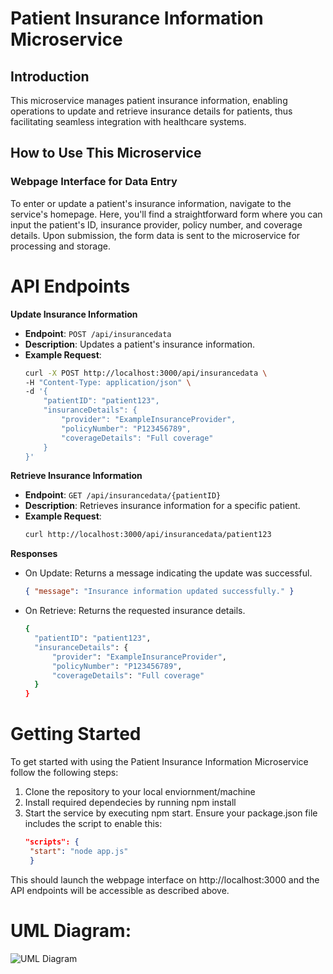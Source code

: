# Patient Insurance Information Microservice

## Introduction
This microservice manages patient insurance information, enabling operations to update and retrieve insurance details for patients, thus facilitating seamless integration with healthcare systems.

## How to Use This Microservice

### Webpage Interface for Data Entry
To enter or update a patient's insurance information, navigate to the service's homepage. Here, you'll find a straightforward form where you can input the patient's ID, insurance provider, policy number, and coverage details. Upon submission, the form data is sent to the microservice for processing and storage. 

# API Endpoints

**Update Insurance Information**

- **Endpoint**: `POST /api/insurancedata`
- **Description**: Updates a patient's insurance information.
- **Example Request**:
  ```bash
  curl -X POST http://localhost:3000/api/insurancedata \
  -H "Content-Type: application/json" \
  -d '{
      "patientID": "patient123",
      "insuranceDetails": {
          "provider": "ExampleInsuranceProvider",
          "policyNumber": "P123456789",
          "coverageDetails": "Full coverage"
      }
  }'

**Retrieve Insurance Information**

- **Endpoint**: `GET /api/insurancedata/{patientID}`
- **Description**: Retrieves insurance information for a specific patient.
- **Example Request**:
  ```bash
  curl http://localhost:3000/api/insurancedata/patient123

**Responses**

- On Update: Returns a message indicating the update was successful.

  ```json
  { "message": "Insurance information updated successfully." }

- On Retrieve: Returns the requested insurance details.
  ```bash
  {
    "patientID": "patient123",
    "insuranceDetails": {
        "provider": "ExampleInsuranceProvider",
        "policyNumber": "P123456789",
        "coverageDetails": "Full coverage"
    }
  }

# Getting Started
To get started with using the Patient Insurance Information Microservice follow the following steps:
1. Clone the repository to your local enviornment/machine
2. Install required dependecies by running npm install
3. Start the service by executing npm start. Ensure your package.json file includes the script to enable this:
   ```json
   "scripts": {
    "start": "node app.js"
    }
This should launch the webpage interface on http://localhost:3000 and the API endpoints will be accessible as described above. 

# UML Diagram:
![UML Diagram](https://github.com/owenrichman/insurance_microservice/blob/master/Microservice.jpg?raw=true)

